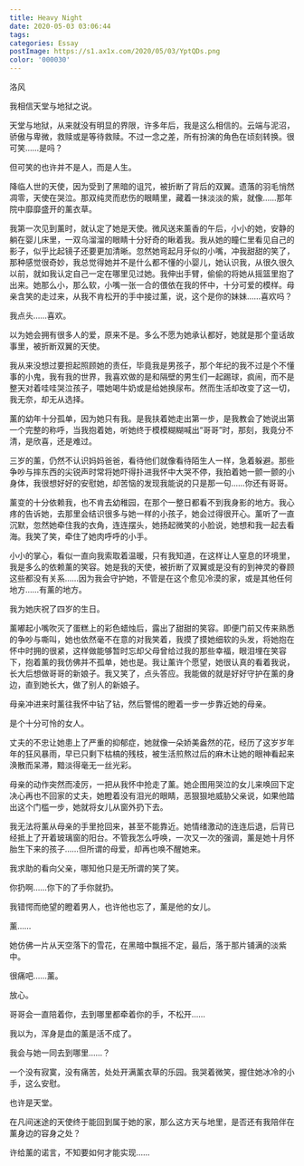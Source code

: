 ```yaml
---
title: Heavy Night
date: 2020-05-03 03:06:44
tags:
categories: Essay
postImage: https://s1.ax1x.com/2020/05/03/YptQDs.png
color: '000030'
---
```


洛风

我相信天堂与地狱之说。

天堂与地狱，从来就没有明显的界限，许多年后，我是这么相信的。云端与泥沼，骄傲与卑微，救赎或是等待救赎。不过一念之差，所有扮演的角色在顷刻转换。很可笑……是吗？

但可笑的也许并不是人，而是人生。

<!--more-->

降临人世的天使，因为受到了黑暗的诅咒，被折断了背后的双翼。遗落的羽毛悄然凋零，天使在哭泣。那双纯灵而悲伤的眼睛里，藏着一抹淡淡的紫，就像……那年院中靡靡盛开的薰衣草。

我第一次见到薰时，就认定了她是天使。微风送来薰香的午后，小小的她，安静的躺在婴儿床里，一双乌溜溜的眼睛十分好奇的瞅着我。我从她的瞳仁里看见自己的影子，似乎比起镜子还要更加清晰。忽然她弯起月牙似的小嘴，冲我甜甜的笑了，那种感觉很奇妙，我总觉得她并不是什么都不懂的小婴儿，她认识我，从很久很久以前，就如我认定自己一定在哪里见过她。我伸出手臂，偷偷的将她从摇篮里抱了出来。她那么小，那么软，小嘴一张一合的偎依在我的怀中，十分可爱的模样。母亲含笑的走过来，从我不肯松开的手中接过薰，说，这个是你的妹妹……喜欢吗？

我点头……喜欢。

以为她会拥有很多人的爱，原来不是。多么不愿为她承认都好，她就是那个童话故事里，被折断双翼的天使。

我从来没想过要担起照顾她的责任，毕竟我是男孩子，那个年纪的我不过是个不懂事的小鬼，我有我的世界，我喜欢做的是和隔壁的男生们一起踢球，疯闹，而不是整天对着哇哇哭泣孩子，喂她喝牛奶或是给她换尿布。然而生活却改变了这一切，我无奈，却无从选择。

薰的幼年十分孤单，因为她只有我。是我扶着她走出第一步，是我教会了她说出第一个完整的称呼，当我抱着她，听她终于模模糊糊喊出“哥哥”时，那刻，我竟分不清，是欣喜，还是难过。

三岁的薰，仍然不认识妈妈爸爸，看待他们就像看待陌生人一样，急着躲避。那些争吵与摔东西的尖锐声时常将她吓得扑进我怀中大哭不停，我拍着她一颤一颤的小身体，我很想好好的安慰她，却苦恼的发现我能说的只是那一句……你还有哥哥。

薰变的十分依赖我，也不肯去幼稚园，在那个一整日都看不到我身影的地方。我心疼的告诉她，去那里会结识很多与她一样的小孩子，她会过得很开心。薰听了一直沉默，忽然她牵住我的衣角，连连摆头，她扬起微笑的小脸说，她想和我一起去看海。我笑了笑，牵住了她肉呼呼的小手。

小小的掌心，看似一直向我索取着温暖，只有我知道，在这样让人窒息的环境里，我是多么的依赖薰的笑容。她是我的天使，被折断了双翼或是没有的到神灵的眷顾这些都没有关系……因为我会守护她，不管是在这个愈见冷漠的家，或是其他任何地方……有薰的地方。

我为她庆祝了四岁的生日。

薰嘟起小嘴吹灭了蛋糕上的彩色蜡烛后，露出了甜甜的笑容。即便门前又传来熟悉的争吵与嘶叫，她也依然毫不在意的对我笑着，我摸了摸她细软的头发，将她抱在怀中时拥的很紧，这样做能够暂时忘却父母曾给过我的那些幸福，眼泪埋在笑容下，抱着薰的我仿佛并不孤单，她也是。我让薰许个愿望，她很认真的看着我说，长大后想做哥哥的新娘子。我又笑了，点头答应。我能做的就是好好守护在薰的身边，直到她长大，做了别人的新娘子。

母亲冲进来时薰往我怀中钻了钻，然后警惕的瞪着一步一步靠近她的母亲。

是个十分可怜的女人。

丈夫的不忠让她患上了严重的抑郁症，她就像一朵娇美盎然的花，经历了这岁岁年年的狂风暴雨，早已只剩下枯槁的残枝，被生活煎熬过后的麻木让她的眼神看起来涣散而呆滞，黯淡得毫无一丝光彩。

母亲的动作突然而凌厉，一把从我怀中抢走了薰。她企图用哭泣的女儿来唤回下定决心再也不回家的丈夫，她瞪着没有泪光的眼睛，恶狠狠地威胁父亲说，如果他踏出这个门槛一步，她就将女儿从窗外扔下去。

我无法将薰从母亲的手里抢回来，甚至不能靠近。她情绪激动的连连后退，后背已经抵上了开着玻璃窗的阳台。不管我怎么呼唤，一次又一次的强调，薰是她十月怀胎生下来的孩子……但所谓的母爱，却再也唤不醒她来。

我求助的看向父亲，哪知他只是无所谓的笑了笑。

你扔啊……你下的了手你就扔。

我错愕而绝望的瞪着男人，也许他也忘了，薰是他的女儿。

薰……

她仿佛一片从天空落下的雪花，在黑暗中飘摇不定，最后，落于那片铺满的淡紫中。

很痛吧……薰。

放心。

哥哥会一直陪着你，去到哪里都牵着你的手，不松开……

我以为，浑身是血的薰是活不成了。

我会与她一同去到哪里……？

一个没有寂寞，没有痛苦，处处开满薰衣草的乐园。我哭着微笑，握住她冰冷的小手，这么安慰。

也许是天堂。

在凡间迷途的天使终于能回到属于她的家，那么这方天与地里，是否还有我陪伴在薰身边的容身之处？

许给薰的诺言，不知要如何才能实现……